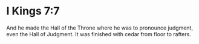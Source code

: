 # I Kings 7:7

And he made the Hall of the Throne where he was to pronounce judgment, even the Hall of Judgment. It was finished with cedar from floor to rafters.
